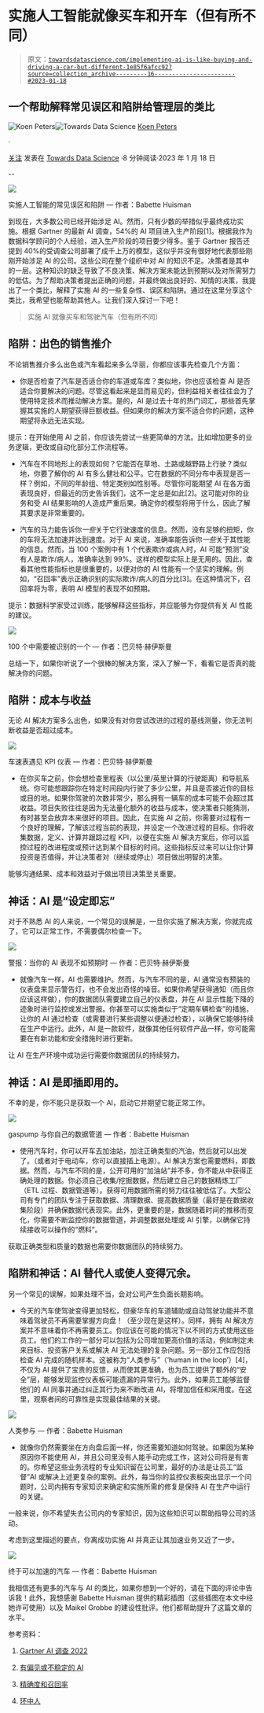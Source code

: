 # 实施人工智能就像买车和开车（但有所不同）

> 原文：[`towardsdatascience.com/implementing-ai-is-like-buying-and-driving-a-car-but-different-1e85f6afcc92?source=collection_archive---------16-----------------------#2023-01-18`](https://towardsdatascience.com/implementing-ai-is-like-buying-and-driving-a-car-but-different-1e85f6afcc92?source=collection_archive---------16-----------------------#2023-01-18)

## 一个帮助解释常见误区和陷阱给管理层的类比

[](https://medium.com/@kpeters_?source=post_page-----1e85f6afcc92--------------------------------)![Koen Peters](https://medium.com/@kpeters_?source=post_page-----1e85f6afcc92--------------------------------)[](https://towardsdatascience.com/?source=post_page-----1e85f6afcc92--------------------------------)![Towards Data Science](https://towardsdatascience.com/?source=post_page-----1e85f6afcc92--------------------------------) [Koen Peters](https://medium.com/@kpeters_?source=post_page-----1e85f6afcc92--------------------------------)

·

[关注](https://medium.com/m/signin?actionUrl=https%3A%2F%2Fmedium.com%2F_%2Fsubscribe%2Fuser%2F769bd197e7cf&operation=register&redirect=https%3A%2F%2Ftowardsdatascience.com%2Fimplementing-ai-is-like-buying-and-driving-a-car-but-different-1e85f6afcc92&user=Koen+Peters&userId=769bd197e7cf&source=post_page-769bd197e7cf----1e85f6afcc92---------------------post_header-----------) 发表在 [Towards Data Science](https://towardsdatascience.com/?source=post_page-----1e85f6afcc92--------------------------------) ·8 分钟阅读·2023 年 1 月 18 日[](https://medium.com/m/signin?actionUrl=https%3A%2F%2Fmedium.com%2F_%2Fvote%2Ftowards-data-science%2F1e85f6afcc92&operation=register&redirect=https%3A%2F%2Ftowardsdatascience.com%2Fimplementing-ai-is-like-buying-and-driving-a-car-but-different-1e85f6afcc92&user=Koen+Peters&userId=769bd197e7cf&source=-----1e85f6afcc92---------------------clap_footer-----------)

--

[](https://medium.com/m/signin?actionUrl=https%3A%2F%2Fmedium.com%2F_%2Fbookmark%2Fp%2F1e85f6afcc92&operation=register&redirect=https%3A%2F%2Ftowardsdatascience.com%2Fimplementing-ai-is-like-buying-and-driving-a-car-but-different-1e85f6afcc92&source=-----1e85f6afcc92---------------------bookmark_footer-----------)![](img/e1e7b4dc4dbe89dec747cae2e54d9295.png)

实施人工智能的常见误区和陷阱 — 作者：Babette Huisman

到现在，大多数公司已经开始涉足 AI。然而，只有少数的举措似乎最终成功实施。根据 Gartner 的最新 AI 调查，54%的 AI 项目进入生产阶段[1]。根据我作为数据科学顾问的个人经验，进入生产阶段的项目要少得多。鉴于 Gartner 报告还提到 40%的受调查公司部署了成千上万的模型，这似乎并没有很好地代表那些刚刚开始涉足 AI 的公司。这些公司在整个组织中对 AI 的知识不足。决策者是其中的一层。这种知识的缺乏导致了不良决策、解决方案未能达到预期以及对所需努力的低估。为了帮助决策者提出正确的问题，并最终做出良好的、知情的决策，我提出了一个类比，解释了实施 AI 的一些复杂性、误区和陷阱。通过在这里分享这个类比，我希望也能帮助其他人。让我们深入探讨一下吧！

> 实施 AI 就像买车和驾驶汽车（但有所不同）

## 陷阱：出色的销售推介

不论销售推介多么出色或汽车看起来多么华丽，你都应该事先检查几个方面：

+   你是否检查了汽车是否适合你的车道或车库？类似地，你也应该检查 AI 是否适合你要解决的问题。尽管这看起来是显而易见的，但利益相关者往往会为了使用特定技术而推动解决方案。是的，AI 是过去十年的热门词汇，那些首先掌握其实施的人期望获得巨额收益。但如果你的解决方案不适合你的问题，这种期望将永远无法实现。

提示：在开始使用 AI 之前，你应该先尝试一些更简单的方法。比如增加更多的业务逻辑，更改或自动化部分工作流程等。

+   汽车在不同地形上的表现如何？它能否在草地、土路或越野路上行驶？类似地，你要了解你的 AI 有多么健壮和公平。它在数据的不同分布中表现是否一样？例如，不同的年龄组、特定类别如性别等。尽管你可能期望 AI 在各方面表现良好，但最近的历史告诉我们，这不一定总是如此[2]。这可能对你的业务和受 AI 结果影响的人造成严重后果。确定你的模型将用于什么，因此了解其要求是非常重要的。

+   汽车的马力能告诉你*一些*关于它行驶速度的信息。然而，没有足够的扭矩，你的车将无法加速并达到速度。对于 AI 来说，准确率能告诉你*一些*关于其性能的信息。然而，当 100 个案例中有 1 个代表欺诈或病人时，AI 可能“预测”没有人是欺诈/病人，准确率达到 99%。这样的模型实际上是无用的。因此，查看其他性能指标也是很重要的，以便对你的 AI 性能有一个坚实的理解。例如，“召回率”表示正确识别的实际欺诈/病人的百分比[3]。在这种情况下，召回率将为零，表明 AI 模型的表现不如预期。

提示：数据科学家受过训练，能够解释这些指标，并应能够为你提供有关 AI 性能的建议。

![](img/c8f42cb0a443c67f748033110a211a0d.png)

100 个中需要被识别的一个 — 作者：巴贝特·赫伊斯曼

总结一下，如果你听说了一个很棒的解决方案，深入了解一下，看看它是否真的能解决你的问题。

## 陷阱：成本与收益

无论 AI 解决方案多么出色，如果没有对你尝试改进的过程的基线测量，你无法判断收益是否超过成本。

![](img/d5d3090ae7bf36053f623f5996748910.png)

车速表遇见 KPI 仪表 — 作者：巴贝特·赫伊斯曼

+   在你买车之前，你会想检查里程表（以公里/英里计算的行驶距离）和导航系统。你可能想跟踪你在特定时间段内行驶了多少公里，并且是否接近你的目标或目的地。如果你驾驶的次数非常少，那么拥有一辆车的成本可能不会超过其收益。项目失败往往是因为无法量化额外的收益与成本，使决策者只能猜测，有时甚至会放弃本来很好的项目。因此，在实施 AI 之前，你需要对过程有一个良好的理解，了解该过程当前的表现，并设定一个改进过程的目标。你将收集数据，定义、计算并跟踪过程 KPI，以便在实施 AI 解决方案后，你可以监控过程的改进程度或预计达到某个目标的时间。这些指标反过来可以让你计算投资是否值得，并让决策者对（继续或停止）项目做出明智的决策。

能够沟通结果、成本和效益对于做出项目决策至关重要。

## 神话：AI 是“设定即忘”

对于不熟悉 AI 的人来说，一个常见的误解是，一旦你实施了解决方案，你就完成了，它可以正常工作，不需要偶尔检查一下。

![](img/06882ffa0d2a82e12d82a7f448632739.png)

警报：当你的 AI 表现不如预期时 — 作者：巴贝特·赫伊斯曼

+   就像汽车一样，AI 也需要维护。然而，与汽车不同的是，AI 通常没有预装的仪表盘来显示警告灯，也不会发出奇怪的噪音。如果你希望获得通知（而且你应该这样做），你的数据团队需要建立自己的仪表盘，并在 AI 显示性能下降的迹象时进行监控或发出警报。你甚至可以实施类似于“定期车辆检查”的措施，让你的 AI 通过检查（或需要进行某些调整以便通过检查），以确保它能够持续在生产中运行。此外，AI 是一款软件，就像其他任何软件产品一样，你可能需要在有新功能和安全措施时进行更新。

让 AI 在生产环境中成功运行需要你数据团队的持续努力。

## 神话：AI 是即插即用的。

不幸的是，你不能只是获取一个 AI，启动它并期望它能正常工作。

![](img/76e59eb7672028caf56ce4911dec3576.png)

gaspump 与你自己的数据管道 — 作者：Babette Huisman

+   使用汽车时，你可以开车去加油站，加注正确类型的汽油，然后就可以出发了。（或者对于电动车，你可以直接插上电源）。AI 解决方案也需要燃料，即数据。然而，与汽车不同的是，公开可用的“加油站”并不多，你不能从中获得正确处理的数据。你必须自己收集/挖掘数据，然后建立自己的数据精炼工厂（ETL 过程、数据管道等）。获得可用数据所需的努力往往被低估了。大型公司有专门的团队专注于获取数据、清理数据、提高数据质量（最好是在数据收集阶段）并确保数据代表现实。此外，更重要的是，数据随着时间的推移而变化，你需要不断监控你的数据管道，并调整数据处理或 AI 引擎，以确保它持续接收可以操作的“燃料”。

获取正确类型和质量的数据也需要你数据团队的持续努力。

## 陷阱和神话：AI 替代人或使人变得冗余。

另一个常见的误解，如果处理不当，会对公司产生负面长期影响。

+   今天的汽车使驾驶变得更加轻松，但豪华车的车道辅助或自动驾驶功能并不意味着驾驶员不再需要掌握方向盘！（至少现在是这样）。同样，拥有 AI 解决方案并不意味着你不再需要员工。你应该在可能的情况下以不同的方式使用这些员工。他们的工作的一部分可以包括为公司增加更高价值的活动，例如制定未来目标、投资客户关系或解决 AI 无法处理的复杂问题。另一部分工作应包括检查 AI 完成的随机样本。这被称为“人类参与”（‘human in the loop’）[4]，不仅为 AI 提供了宝贵的反馈，从而使其更准确，也为员工提供了额外的“安全”层，能够发现监控仪表板可能遗漏的异常行为。此外，如果员工能够监督他们的 AI 同事并通过纠正其行为来不断改进 AI，将增加信任和采用度。在这里，观察者间的可靠性是实现最佳结果的关键。

![](img/34f07ae776a2c99858aaa3399823faa0.png)

人类参与 — 作者：Babette Huisman

+   就像你仍然需要坐在方向盘后面一样，你还需要知道如何驾驶。如果因为某种原因你不能使用 AI，并且公司里没有人能手动完成工作，这对公司将是有害的。你希望这些业务流程的专业知识留在公司里，最好的办法是让员工“监督”AI 或解决上述更复杂的案例。此外，每当你的监控仪表板突出显示一个问题时，公司内拥有专家知识来确定和实施所需的修复是保持 AI 在生产中运行的关键。

一般来说，你不希望失去公司内的专家知识，因为这些知识可以帮助指导公司的活动。

考虑到这里描述的要点，你离成功实施 AI 并真正让其加速业务又近了一步。

![](img/03cae6c9b60304c8bf26cf1750b1ecd9.png)

终于可以加速的汽车 — 作者：Babette Huisman

我相信还有更多的汽车与 AI 的类比，如果你想到一个好的，请在下面的评论中告诉我！此外，我想感谢 Babette Huisman 提供的精彩插图（这些插图在本文中经她许可使用）以及 Maikel Grobbe 的建设性批评。他们都帮助提升了这篇文章的水平。

参考资料：

1.  [Gartner AI 调查 2022](https://www.gartner.com/en/newsroom/press-releases/2022-08-22-gartner-survey-reveals-80-percent-of-executives-think-automation-can-be-applied-to-any-business-decision)

1.  [有偏见或不稳定的 AI](https://www.fiddler.ai/blog/the-never-ending-issues-around-ai-and-bias-whos-to-blame-when-ai-goes-wrong)

1.  [精确度和召回率](https://developers.google.com/machine-learning/crash-course/classification/precision-and-recall)

1.  [环中人](https://www.unite.ai/what-is-human-in-the-loop-hitl/)
